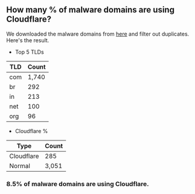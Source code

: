 ## How many % of malware domains are using Cloudflare?


We downloaded the malware domains from [here](https://urlhaus.abuse.ch) and filter out duplicates.
Here's the result.


[//]: # (start replacement)


- Top 5 TLDs

| TLD | Count |
| --- | --- |
| com | 1,740 |
| br | 292 |
| in | 213 |
| net | 100 |
| org | 96 |


- Cloudflare %

| Type | Count |
| --- | --- |
| Cloudflare | 285 |
| Normal | 3,051 |


### 8.5% of malware domains are using Cloudflare.